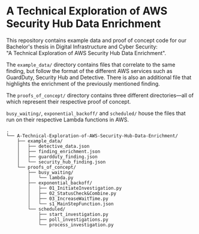 # A Technical Exploration of AWS Security Hub Data Enrichment

This repository contains example data and proof of concept code for our Bachelor's thesis in Digital Infrastructure and Cyber Security:  
"A Technical Exploration of AWS Security Hub Data Enrichment".  

The `example_data/` directory contains files that correlate to the same finding, but follow the format of the different AWS services such as GuardDuty, Security Hub and Detective. There is also an additional file that highlights the enrichment of the previously mentioned finding.

The `proofs_of_concept/` directory contains three different directories&mdash;all of which represent their respective proof of concept.  

`busy_waiting/`, `exponential_backoff/` and `scheduled/` house the files that run on their respective Lambda functions in AWS.

```
.
└── A-Technical-Exploration-of-AWS-Security-Hub-Data-Enrichment/
    ├── example_data/
    │   ├── detective_data.json
    │   ├── finding_enrichment.json
    │   ├── guardduty_finding.json
    │   └── security_hub_finding.json
    └── proofs_of_concept/
        ├── busy_waiting/
        │   └── lambda.py
        ├── exponential_backoff/
        │   ├── 01_InitiateInvestigation.py
        │   ├── 02_StatusCheck&Combine.py
        │   ├── 03_IncreaseWaitTime.py
        │   └── s1_MainStepFunction.json
        └── scheduled/
            ├── start_investigation.py
            ├── poll_investigations.py
            └── process_investigation.py
```
